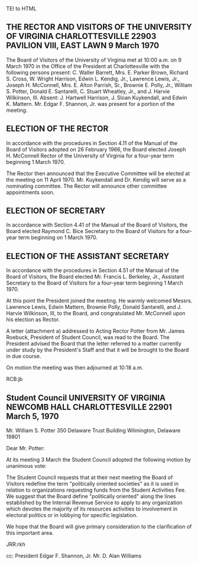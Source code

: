  TEI to HTML

THE RECTOR AND VISITORS OF THE UNIVERSITY OF VIRGINIA CHARLOTTESVILLE 22903 PAVILION VIII, EAST LAWN 9 March 1970
-----------------------------------------------------------------------------------------------------------------

The Board of Visitors of the University of Virginia met at 10:00 a.m. on 9 March 1970 in the Office of the President at Charlottesville with the following persons present: C. Waller Barrett, Mrs. E. Parker Brown, Richard S. Cross, W. Wright Harrison, Edwin L. Kendig, Jr., Lawrence Lewis, Jr., Joseph H. McConnell, Mrs. E. Alton Parrish, Sr., Brownie E. Polly, Jr., William S. Potter, Donald E. Santarelli, C. Stuart Wheatley, Jr., and J. Harvie Wilkinson, III. Absent: J. Hartwell Harrison, J. Sloan Kuykendall, and Edwin K. Mattern. Mr. Edgar F. Shannon, Jr. was present for a portion of the meeting.

ELECTION OF THE RECTOR
----------------------

In accordance with the procedures in Section 4.11 of the Manual of the Board of Visitors adopted on 26 February 1966, the Board elected Joseph H. McConnell Rector of the University of Virginia for a four-year term beginning 1 March 1970.

The Rector then announced that the Executive Committee will be elected at the meeting on 11 April 1970. Mr. Kuykendall and Dr. Kendig will serve as a nominating committee. The Rector will announce other committee appointments soon.

ELECTION OF SECRETARY
---------------------

In accordance with Section 4.41 of the Manual of the Board of Visitors, the Board elected Raymond C. Bice Secretary to the Board of Visitors for a four-year term beginning on 1 March 1970.

ELECTION OF THE ASSISTANT SECRETARY
-----------------------------------

In accordance with the procedures in Section 4.51 of the Manual of the Board of Visitors, the Board elected Mr. Francis L. Berkeley, Jr., Assistant Secretary to the Board of Visitors for a four-year term beginning 1 March 1970.

At this point the President joined the meeting. He warmly welcomed Messrs. Lawrence Lewis, Edwin Mattern, Brownie Polly, Donald Santarelli, and J. Harvie Wilkinson, III, to the Board, and congratulated Mr. McConnell upon his election as Rector.

A letter (attachment a) addressed to Acting Rector Potter from Mr. James Roebuck, President of Student Council, was read to the Board. The President advised the Board that the letter referred to a matter currently under study by the President's Staff and that it will be brought to the Board in due course.

On motion the meeting was then adjourned at 10:18 a.m.

RCB:jb

Student Council UNIVERSITY OF VIRGINIA NEWCOMB HALL CHARLOTTESVILLE 22901 March 5, 1970
---------------------------------------------------------------------------------------

Mr. William S. Potter 350 Delaware Trust Building Wilmington, Delaware 19801

Dear Mr. Potter:

At its meeting 3 March the Student Council adopted the following motion by unanimous vote:

The Student Council requests that at their next meeting the Board of Visitors redefine the term "politically oriented societies" as it is used in relation to organizations requesting funds from the Student Activities Fee. We suggest that the Board define "politically oriented" along the lines established by the Internal Revenue Service to apply to any organization which devotes the majority of its resources activities to involvement in electoral politics or in lobbying for specific legislation.

We hope that the Board will give primary consideration to the clarification of this important area.

JRR:rkh

cc: President Edgar F. Shannon, Jr. Mr. D. Alan Williams